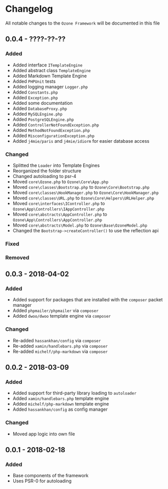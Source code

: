 # Changelog

All notable changes to the `Ozone Framework` will be documented in this file

## 0.0.4 - ????-??-??

### Added
- Added interface `ITemplateEngine`
- Added abstract class `TemplateEngine`
- Added Markdown Template Engine
- Added `PHPUnit` tests
- Added logging manager `Logger.php`
- Added `Constants.php`
- Added `Exception.php`
- Added some documentation
- Added `DatabaseProxy.php`
- Added `MySQLEngine.php`
- Added `PostgreSQLEngine.php`
- Added `ControllerNotFoundException.php`
- Added `MethodNotFoundException.php`
- Added `MisconfigurationException.php`
- Added `j4mie/paris` and `j4mie/idiorm` for easier database access

### Changed
- Splitted the `Loader` into Template Engines
- Reorganized the folder structure
- Changed autoloading to psr-4
- Moved `core\Ozone.php` to `Ozone\Core\App.php`
- Moved `core\classes\Bootstrap.php` to `Ozone\Core\Bootstrap.php`
- Moved `core\classes\HookManager.php` to `Ozone\Core\HookManager.php`
- Moved `core\classes\URL.php` to `Ozone\Core\Helpers\URLHelper.php`
- Moved `core\interfaces\IController.php` to `Ozone\App\Controllers\IAppController.php`
- Moved `core\abstracts\AppController.php` to `Ozone\App\Controllers\AppController.php`
- Moved `core\abstracts\Model.php` to `Ozone\Base\OzoneModel.php`
- Changed the `Bootstrap->createController()` to use the reflection api

### Fixed

### Removed


## 0.0.3 - 2018-04-02

### Added
- Added support for packages that are installed with the `composer` packet manager
- Added `phpmailer/phpmailer` via `composer`
- Added `dwoo/dwoo` template engine via `composer`

### Changed
- Re-added `hassankhan/config` via `composer`
- Re-added `xamin/handlebars.php` via `composer`
- Re-added `michelf/php-markdown` via `composer`

## 0.0.2 - 2018-03-09

### Added
- Added support for third-party library loading to `autoloader`
- Added `xamin/handlebars.php` template engine
- Added `michelf/php-markdown` template engine
- Added `hassankhan/config` as config manager

### Changed
- Moved app logic into own file

## 0.0.1 - 2018-02-18

### Added
- Base components of the framework
- Uses PSR-0 for autoloading